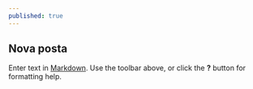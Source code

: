 ```yaml
---
published: true
---
```


## Nova posta

Enter text in [Markdown](http://daringfireball.net/projects/markdown/). Use the toolbar above, or click the **?** button for formatting help.
